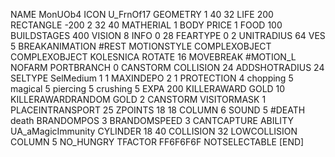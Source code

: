 NAME 			MonUOb4
ICON U_FrnOf17
GEOMETRY 1 40 32
LIFE     200
RECTANGLE -200 2 32 40
MATHERIAL 1 BODY
PRICE 1 FOOD 100
BUILDSTAGES 400
VISION 8
INFO 0 28
FEARTYPE 0 2
UNITRADIUS 64
VES 5
BREAKANIMATION #REST
MOTIONSTYLE COMPLEXOBJECT
COMPLEXOBJECT KOLESNICA
ROTATE 16
MOVEBREAK #MOTION_L
NOFARM
PORTBRANCH 0
CANSTORM
COLLISION 24
ADDSHOTRADIUS 24
SELTYPE SelMedium 1 1
MAXINDEPO 2 1
PROTECTION 4 chopping 5 magical 5 piercing 5 crushing 5
EXPA 200
KILLERAWARD             GOLD 10
KILLERAWARDRANDOM       GOLD 2
CANSTORM
VISITORMASK 1
PLACEINTRANSPORT 25
ZPOINTS	18 18
COLUMN 6
SOUND 5 #DEATH death
BRANDOMPOS 3
BRANDOMSPEED 3
CANTCAPTURE
ABILITY	UA_aMagicImmunity
CYLINDER 18 40
COLLISION 32
LOWCOLLISION
COLUMN 5
NO_HUNGRY
TFACTOR FF6F6F6F
NOTSELECTABLE
[END]
